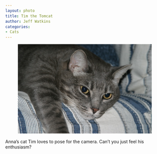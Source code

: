 ```yaml
---
layout: photo
title: Tim the Tomcat
author: Jeff Watkins
categories:
- Cats
---
```


<figure><img class="photo" src="/photos/tim-the-tomcat.jpg"></figure>

Anna’s cat Tim loves to pose for the camera. Can’t you just feel his
enthusiasm?

